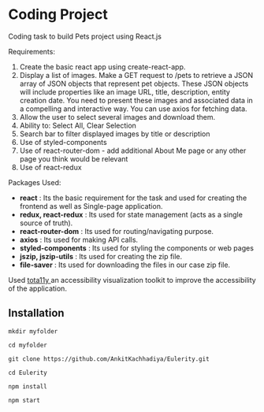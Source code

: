 # Coding Project

<p>Coding task to build Pets project using React.js</p>
<p>Requirements:</p>
<ol>
    <li>Create the basic react app using create-react-app.</li>
    <li>
        Display a list of images. Make a GET request to /pets to
        retrieve a JSON array of JSON objects that represent pet
        objects. These JSON objects will include properties like an
        image URL, title, description, entity creation date. You
        need to present these images and associated data in a
        compelling and interactive way. You can use axios for
        fetching data.
    </li>
    <li>
        Allow the user to select several images and download them.
    </li>
    <li>Ability to: Select All, Clear Selection</li>
    <li>
        Search bar to filter displayed images by title or description
    </li>
    <li>Use of styled-components</li>
    <li>
        Use of react-router-dom - add additional About Me page or
        any other page you think would be relevant
    </li>
    <li>Use of react-redux</li>
</ol>
<p>Packages Used:</p>
<ul>
    <li>
        <strong>react</strong> : Its the basic requirement for the
        task and used for creating the frontend as well as
        Single-page application.
    </li>
    <li>
        <strong>redux, react-redux</strong> : Its used for state
        management (acts as a single source of truth).
    </li>
    <li>
        <strong>react-router-dom</strong> : Its used for
        routing/navigating purpose.
    </li>
    <li>
        <strong>axios</strong> : Its used for making API calls.
    </li>
    <li>
        <strong>styled-components</strong> : Its used for styling
        the components or web pages
    </li>
    <li>
        <strong>jszip, jszip-utils</strong> : Its used for creating
        the zip file.
    </li>
    <li>
        <strong>file-saver</strong> : Its used for downloading the
        files in our case zip file.
    </li>
</ul>
<p>
    Used <a href="https://khan.github.io/tota11y/" target="_blank" rel="noreferrer" >
        tota11y
    </a> an accessibility visualization toolkit to improve the accessibility of the application.
</p>

## Installation

```
mkdir myfolder

cd myfolder

git clone https://github.com/AnkitKachhadiya/Eulerity.git

cd Eulerity

npm install

npm start
```
